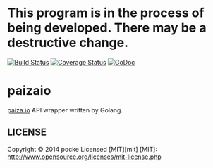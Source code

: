 This program is in the process of being developed. There may be a destructive change.
=======================================================================================

[![Build Status](https://travis-ci.org/pocke/paizaio.svg?branch=master)](https://travis-ci.org/pocke/paizaio)
[![Coverage Status](https://img.shields.io/coveralls/pocke/paizaio.svg)](https://coveralls.io/r/pocke/paizaio)
[![GoDoc](https://godoc.org/github.com/pocke/paizaio?status.svg)](https://godoc.org/github.com/pocke/paizaio)


paizaio
===============

[paiza.io](http://paiza.io) API wrapper written by Golang.





LICENSE
-----------

Copyright &copy; 2014 pocke
Licensed [MIT][mit]
[MIT]: http://www.opensource.org/licenses/mit-license.php
